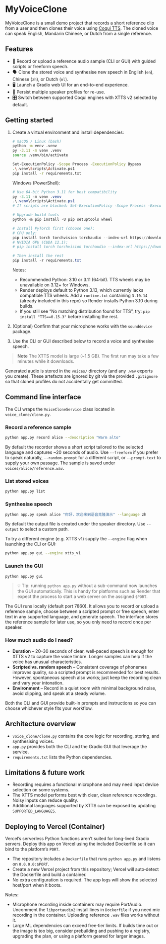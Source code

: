 # MyVoiceClone

MyVoiceClone is a small demo project that records a short reference clip from a user and then clones their voice using [Coqui TTS](https://github.com/coqui-ai/TTS). The cloned voice can speak English, Mandarin Chinese, or Dutch from a single reference.

## Features

- 📼 Record or upload a reference audio sample (CLI or GUI) with guided scripts or freeform speech.
- 🗣️ Clone the stored voice and synthesise new speech in English (`en`), Chinese (`zh`), or Dutch (`nl`).
- 🖥️ Launch a Gradio web UI for an end-to-end experience.
- 💾 Persist multiple speaker profiles for re-use.
- 🎛️ Switch between supported Coqui engines with XTTS v2 selected by default.

## Getting started

1. Create a virtual environment and install dependencies:

   ```bash
   # macOS / Linux (bash)
   python -m venv .venv
   py -3.11 -m venv .venv
   source .venv/bin/activate

   Set-ExecutionPolicy -Scope Process -ExecutionPolicy Bypass
   .\.venv\Scripts\Activate.ps1     
   pip install -r requirements.txt
   ```

   Windows (PowerShell):

   ```powershell
   # Use 64-bit Python 3.11 for best compatibility
   py -3.11 -m venv .venv
   .\.venv\Scripts\Activate.ps1
   # If scripts are blocked: Set-ExecutionPolicy -Scope Process -ExecutionPolicy Bypass -Force

   # Upgrade build tools
   python -m pip install -U pip setuptools wheel

   # Install PyTorch first (choose one):
   # CPU only:
   pip install torch torchvision torchaudio --index-url https://download.pytorch.org/whl/cpu
   # NVIDIA GPU (CUDA 12.1):
   # pip install torch torchvision torchaudio --index-url https://download.pytorch.org/whl/cu121

   # Then install the rest
   pip install -r requirements.txt
   ```

   Notes:
   - Recommended Python: 3.10 or 3.11 (64‑bit). TTS wheels may be unavailable on 3.12+ for Windows.
   - Render deploys default to Python 3.13, which currently lacks compatible TTS wheels. Add a `runtime.txt` containing `3.10.14` (already included in this repo) so Render installs Python 3.10 during builds.
   - If you still see “No matching distribution found for TTS”, try: `pip install "TTS==0.15.3"` before installing the rest.

2. (Optional) Confirm that your microphone works with the `sounddevice` package.

3. Use the CLI or GUI described below to record a voice and synthesise speech.

> **Note**
> The XTTS model is large (~1.5 GB). The first run may take a few minutes while it downloads.

Generated audio is stored in the `voices/` directory (and any `.wav` exports you create).
These artefacts are ignored by git via the provided `.gitignore` so that cloned profiles do
not accidentally get committed.
## Command line interface

The CLI wraps the `VoiceCloneService` class located in `voice_clone/clone.py`.

### Record a reference sample

```bash
python app.py record alice --description "Warm alto"
```

By default the recorder shows a short script tailored to the selected language and captures ~20 seconds of audio. Use `--freeform` if you prefer to speak naturally, `--random-prompt` for a different script, or `--prompt-text` to supply your own passage. The sample is saved under `voices/alice/reference.wav`.

### List stored voices

```bash
python app.py list
```

### Synthesise speech

```bash
python app.py speak alice "你好，欢迎来到语音克隆演示" --language zh
```

By default the output file is created under the speaker directory. Use `--output` to select a custom path.

To try a different engine (e.g. XTTS v1) supply the `--engine` flag when launching the CLI or GUI:

```bash
python app.py gui --engine xtts_v1
```

### Launch the GUI

```bash
python app.py gui
```

> 💡 Tip: running `python app.py` without a sub-command now launches the GUI automatically. This is handy for platforms such as Render that expect the process to start a web server on the assigned `$PORT`.

The GUI runs locally (default port 7860). It allows you to record or upload a reference sample, choose between a scripted prompt or free speech, enter text in any supported language, and generate speech. The interface stores the reference sample for later use, so you only need to record once per speaker.

### How much audio do I need?

- **Duration** – 20–30 seconds of clear, well-paced speech is enough for XTTS v2 to capture the voice timbre. Longer samples can help if the voice has unusual characteristics.
- **Scripted vs. random speech** – Consistent coverage of phonemes improves quality, so a scripted prompt is recommended for best results. However, spontaneous speech also works; just keep the recording clean and vary your intonation.
- **Environment** – Record in a quiet room with minimal background noise, avoid clipping, and speak at a steady volume.

Both the CLI and GUI provide built-in prompts and instructions so you can choose whichever style fits your workflow.

## Architecture overview

- `voice_clone/clone.py` contains the core logic for recording, storing, and synthesising voices.
- `app.py` provides both the CLI and the Gradio GUI that leverage the service.
- `requirements.txt` lists the Python dependencies.

## Limitations & future work

- Recording requires a functional microphone and may need input device selection on some systems.
- The XTTS model performs best with clear, clean reference recordings. Noisy inputs can reduce quality.
- Additional languages supported by XTTS can be exposed by updating `SUPPORTED_LANGUAGES`.

## Deploying to Vercel (Container)

Vercel’s serverless Python functions aren’t suited for long‑lived Gradio servers. Deploy this app on Vercel using the included Dockerfile so it can bind to the platform’s `PORT`.

- The repository includes a `Dockerfile` that runs `python app.py` and listens on `0.0.0.0:$PORT`.
- Create a new Vercel project from this repository; Vercel will auto‑detect the Dockerfile and build a container.
- No extra configuration is required. The app logs will show the selected host/port when it boots.

Notes:
- Microphone recording inside containers may require PortAudio. Uncomment the `libportaudio2` install lines in `Dockerfile` if you need mic recording in the container. Uploading reference `.wav` files works without it.
- Large ML dependencies can exceed free‑tier limits. If builds time out or the image is too big, consider prebuilding and pushing to a registry, upgrading the plan, or using a platform geared for larger images.
